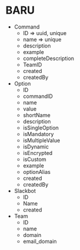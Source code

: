 # BARU
- Command
  - ID => uuid, unique
  - name => unique
  - description 
  - example
  - completeDescription
  - TeamID
  - created
  - createdBy
- Option
  - ID
  - commandID
  - name
  - value
  - shortName
  - description
  - isSingleOption
  - isMandatory
  - isMultipleValue
  - isDynamic
  - isEncrypted
  - isCustom
  - example
  - optionAlias
  - created
  - createdBy
- Slackbot
  - ID
  - Name
  - created
- Team
  - ID
  - name
  - domain
  - email_domain